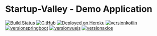 # Startup-Valley - Demo Application

[![Build Status](https://travis-ci.org/pcp11/startup-valley.svg?branch=master)](https://travis-ci.org/github/pcp11/startup-valley)
[![GitHub](https://img.shields.io/github/license/pcp11/startup-valley)](https://github.com/pcp11/startup-valley/blob/master/LICENSE)
[![Deployed on Heroku](https://img.shields.io/badge/heroku-deployed-blueviolet.svg?logo=heroku)](https://startup-valley.herokuapp.com/)
[![versionkotlin](https://img.shields.io/badge/kotlin-1.3.71-brightgreen?logo=kotlin)](https://kotlinlang.org/)
[![versionspringboot](https://img.shields.io/badge/dynamic/xml?logo=spring&color=brightgreen&url=https://raw.githubusercontent.com/pcp11/startup-valley/master/pom.xml&query=%2F%2A%5Blocal-name%28%29%3D%27project%27%5D%2F%2A%5Blocal-name%28%29%3D%27parent%27%5D%2F%2A%5Blocal-name%28%29%3D%27version%27%5D&label=springboot)](https://github.com/spring-projects/spring-boot)
[![versionvuejs](https://img.shields.io/badge/dynamic/json?color=brightgreen&url=https://raw.githubusercontent.com/pcp11/startup-valley/master/frontend/package.json&query=$.dependencies.vue&label=vue&logo=vue.js)](https://vuejs.org/)
[![versionaxios](https://img.shields.io/badge/dynamic/json?color=brightgreen&url=https://raw.githubusercontent.com/pcp11/startup-valley/master/frontend/package.json&query=$.dependencies.axios&label=axios)](https://github.com/axios/axios)

